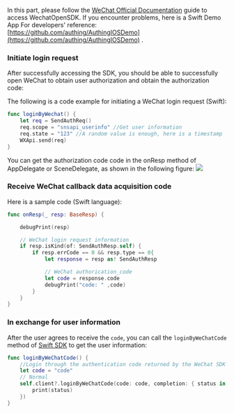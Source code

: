 <IntegrationDetailCard title="Start developing access">


In this part, please follow the [WeChat Official Documentation](https://developers.weixin.qq.com/doc/oplatform/Mobile_App/Access_Guide/iOS.html) guide to access WechatOpenSDK. If you encounter problems, here is a Swift Demo App For developers' reference: [https://github.com/authing/AuthingIOSDemo](https://github.com/authing/AuthingIOSDemo) .

### Initiate login request

After successfully accessing the SDK, you should be able to successfully open WeChat to obtain user authorization and obtain the authorization code:

The following is a code example for initiating a WeChat login request (Swift):

```swift
func loginByWechat() {
    let req = SendAuthReq()
    req.scope = "snsapi_userinfo" //Get user information
    req.state = "123" //A random value is enough, here is a timestamp
    WXApi.send(req)
}
```

You can get the authorization code code in the onResp method of AppDelegate or SceneDelegate, as shown in the following figure:
![](https://cdn.authing.cn/blog/image%20%28385%29.png)

### Receive WeChat callback data acquisition code

Here is a sample code (Swift language):

```swift
func onResp(_ resp: BaseResp) {

    debugPrint(resp)

    // WeChat login request information
    if resp.isKind(of: SendAuthResp.self) {
        if resp.errCode == 0 && resp.type == 0{
            let response = resp as! SendAuthResp

            // WeChat authorication_code
            let code = response.code
            debugPrint("code: " ,code)
        }
    }
}
```

### In exchange for user information

After the user agrees to receive the `code`, you can call the `loginByWeChatCode` method of [Swift SDK](/en/reference/sdk-for-swift.md) to get the user information:

```swift
func loginByWeChatCode() {
    //Login through the authentication code returned by the WeChat SDK
    let code = "code"
    // Normal
    self.client?.loginByWeChatCode(code: code, completion: { status in
        print(status)
    })
}
```

</IntegrationDetailCard>
